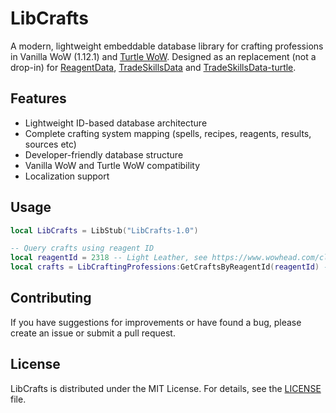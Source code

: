 # LibCrafts

A modern, lightweight embeddable database library for crafting professions in Vanilla WoW (1.12.1) and [Turtle WoW](https://turtle-wow.org). Designed as an replacement (not a drop-in) for [ReagentData](https://github.com/refaim/ReagentData), [TradeSkillsData](https://github.com/refaim/TradeSkillsData) and [TradeSkillsData-turtle](https://github.com/refaim/TradeSkillsData-turtle).

## Features

- Lightweight ID-based database architecture
- Complete crafting system mapping (spells, recipes, reagents, results, sources etc)
- Developer-friendly database structure
- Vanilla WoW and Turtle WoW compatibility
- Localization support

## Usage

```lua
local LibCrafts = LibStub("LibCrafts-1.0")

-- Query crafts using reagent ID
local reagentId = 2318 -- Light Leather, see https://www.wowhead.com/classic/item=2318/light-leather
local crafts = LibCraftingProfessions:GetCraftsByReagentId(reagentId) -- Light Leather
```

## Contributing

If you have suggestions for improvements or have found a bug, please create an issue or submit a pull request.

## License

LibCrafts is distributed under the MIT License. For details, see the [LICENSE](LICENSE) file.
